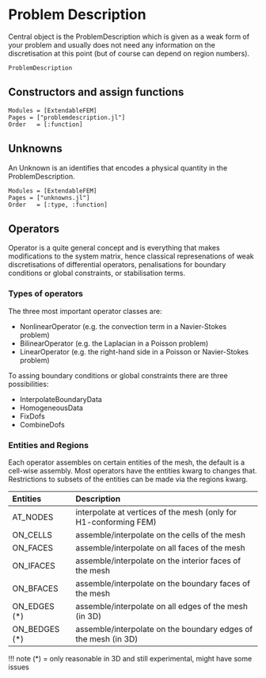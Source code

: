 
# Problem Description


Central object is the ProblemDescription which is given as a weak form of your problem and usually does not need any information on the discretisation at this point (but of course can depend on region numbers).

```@docs
ProblemDescription
```
## Constructors and assign functions

```@autodocs
Modules = [ExtendableFEM]
Pages = ["problemdescription.jl"]
Order   = [:function]
```


## Unknowns

An Unknown is an identifies that encodes a physical quantity in the ProblemDescription.

```@autodocs
Modules = [ExtendableFEM]
Pages = ["unknowns.jl"]
Order   = [:type, :function]
```


## Operators

Operator is a quite general concept and is everything that makes modifications
to the system matrix, hence classical represenations of weak discretisations of differential operators,
penalisations for boundary conditions or global constraints, or stabilisation terms.

### Types of operators

The three most important operator classes are:
- NonlinearOperator (e.g. the convection term in a Navier-Stokes problem)
- BilinearOperator (e.g. the Laplacian in a Poisson problem)
- LinearOperator (e.g. the right-hand side in a Poisson or Navier-Stokes problem)

To assing boundary conditions or global constraints there are three possibilities:
- InterpolateBoundaryData
- HomogeneousData
- FixDofs
- CombineDofs




### Entities and Regions

Each operator assembles on certain entities of the mesh, the default is a cell-wise
assembly. Most operators have the entities kwarg to changes that. Restrictions to subsets
of the entities can be made via the regions kwarg.

| Entities         | Description                                                      |
| :--------------- | :--------------------------------------------------------------- |
| AT_NODES         | interpolate at vertices of the mesh (only for H1-conforming FEM) |
| ON_CELLS         | assemble/interpolate on the cells of the mesh                  |
| ON_FACES         | assemble/interpolate on all faces of the mesh                  |
| ON_IFACES        | assemble/interpolate on the interior faces of the mesh         |
| ON_BFACES        | assemble/interpolate on the boundary faces of the mesh         |
| ON_EDGES (*)     | assemble/interpolate on all edges of the mesh (in 3D)          |
| ON_BEDGES (*)    | assemble/interpolate on the boundary edges of the mesh (in 3D) |

!!! note
    (*) = only reasonable in 3D and still experimental, might have some issues
